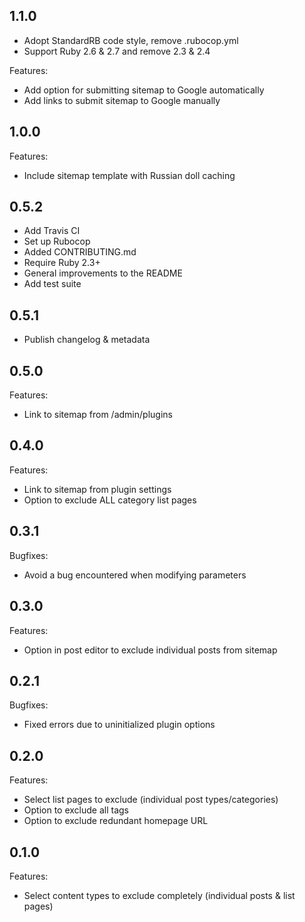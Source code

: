 ## 1.1.0

- Adopt StandardRB code style, remove .rubocop.yml
- Support Ruby 2.6 & 2.7 and remove 2.3 & 2.4

Features:

- Add option for submitting sitemap to Google automatically
- Add links to submit sitemap to Google manually

## 1.0.0

Features:

- Include sitemap template with Russian doll caching

## 0.5.2

- Add Travis CI
- Set up Rubocop
- Added CONTRIBUTING.md
- Require Ruby 2.3+
- General improvements to the README
- Add test suite

## 0.5.1

- Publish changelog & metadata

## 0.5.0

Features:

- Link to sitemap from /admin/plugins

## 0.4.0

Features:

- Link to sitemap from plugin settings
- Option to exclude ALL category list pages

## 0.3.1

Bugfixes:

- Avoid a bug encountered when modifying parameters

## 0.3.0

Features:

- Option in post editor to exclude individual posts from sitemap

## 0.2.1

Bugfixes:

- Fixed errors due to uninitialized plugin options

## 0.2.0

Features:

- Select list pages to exclude (individual post types/categories)
- Option to exclude all tags
- Option to exclude redundant homepage URL

## 0.1.0

Features:

- Select content types to exclude completely (individual posts & list pages)
